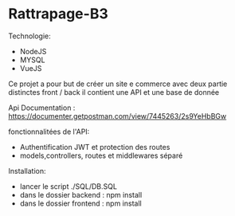 # Rattrapage-B3

Technologie:
- NodeJS
- MYSQL
- VueJS

Ce projet a pour but de créer un site e commerce avec deux partie distinctes front / back
il contient une API et une base de donnée

Api Documentation : https://documenter.getpostman.com/view/7445263/2s9YeHbBGw

fonctionnalitées de l'API:
- Authentification JWT et protection des routes
- models,controllers, routes et middlewares séparé

Installation:
- lancer le script ./SQL/DB.SQL
- dans le dossier backend : npm install
- dans le dossier frontend : npm install
